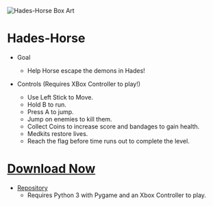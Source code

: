 ![Hades-Horse Box Art](resources/Hades_Horse.png)
# Hades-Horse
* Goal
  * Help Horse escape the demons in Hades!
  
* Controls (Requires XBox Controller to play!)
  * Use Left Stick to Move.
  * Hold B to run.
  * Press A to jump.
  * Jump on enemies to kill them.
  * Collect Coins to increase score and bandages to gain health.
  * Medkits restore lives.
  * Reach the flag before time runs out to complete the level.
  
# [Download Now](https://github.com//etb17/Hades-Horse/archive/master.zip)
  * [Repository](https://github.com/etb17/Hades-Horse)
    * Requires Python 3 with Pygame and an Xbox Controller to play.
